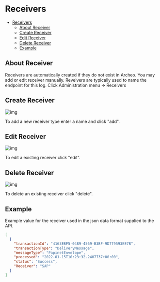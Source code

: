 
# Receivers

- [Receivers](#receivers)
  - [About Receiver](#about-receiver)
  - [Create Receiver](#create-receiver)
  - [Edit Receiver](#edit-receiver)
  - [Delete Receiver](#delete-receiver)
  - [Example](#example)

## About Receiver

Receivers are automatically created if they do not exist in Archeo. You may add or edit receiver manually. Reveivers are typically used to name the endpoint for this log.
Click Administration menu → Receivers

## Create Receiver

![img](https://archeodocstorage.blob.core.windows.net/images/Configuration-Receiver-New.png)

To add a new receiver type enter a name and click "add".

## Edit Receiver

![img](https://archeodocstorage.blob.core.windows.net/images/Configuration-Receiver-Edit.png)

To edit a existing receiver click "edit".

## Delete Receiver

![img](https://archeodocstorage.blob.core.windows.net/images/Configuration-Receiver-Delete.png)

To delete an existing receiver click "delete".

## Example

Example value for the receiver used in the json data format supplied to the API.

```json
[
  {
    "transactionId": "4163EBF5-0489-4569-B3BF-9D779593EE7B",
    "transactionType": "DeliveryMessage",
    "messageType": "PapinetEnvelope",   
    "processed": "2022-01-15T10:23:32.2407737+00:00",   
    "status": "Success",
    "Receiver": "SAP"
  }
]
```
